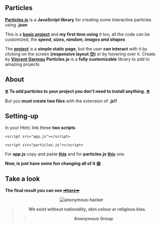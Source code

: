 ## Particles
**[Particles.js](https://vincentgarreau.com/particles.js/)** is a **JavaScript library** for creating some interactive particles using **.json**

This is a **[basic project](bumboobee.github.io/particles.js/)** and **my first time using** it too, all the code can be customized, the ***speed, sizes, random, images and shapes***

The **[project](bumboobee.github.io/particles.js/)** is a **simple static page**, but the user **can interact** with it by clicking on the screen **(responsive layout [😚](bumboobee.github.io/particles.js/))** or by hovering over it. Create by **[Vincent Garreau](https://github.com/VincentGarreau)** **Particles.js** is a **fully customizable** library to add to amazing projects
 
## About 
[❌](bumboobee.github.io/particles.js/) **To add particles to your project you don't need to install anything.** [❌](bumboobee.github.io/particles.js/)

But you **must create two files** with the extension of **.js!!**

## Setting-up 

In your Html, link these **two scripts**

```<script src="app.js"></script>```

 ```<script src="particles.js"></script>```
 
For **app.js** copy and paste **[this](https://github.com/VincentGarreau/particles.js/blob/master/demo/js/app.js)** and for **particles.js** **[this](https://github.com/VincentGarreau/particles.js/blob/master/particles.js)** one.

**Now, is just have some fun changing all of it [😆](bumboobee.github.io/particles.js/)**

## Take a look

 **The final result you can see [➡here⬅](bumboobee.github.io/particles.js/)** 
<div align="center">

![anonymous-hacker](https://user-images.githubusercontent.com/94147847/156250112-e78d0d76-ac0e-4cc2-9277-617b4276555a.gif)

 > **We exist without nationality, skin colour or religious bias.** 
 >> **Anonymous Group**
<div \> 
